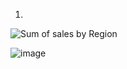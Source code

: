 1.
![Sum of sales by Region](https://github.com/user-attachments/assets/385d35b0-8cd7-4d07-8004-5a0d4d159df4)

![image](https://github.com/user-attachments/assets/87363934-643a-4be4-b5d6-ad729e35232b)


